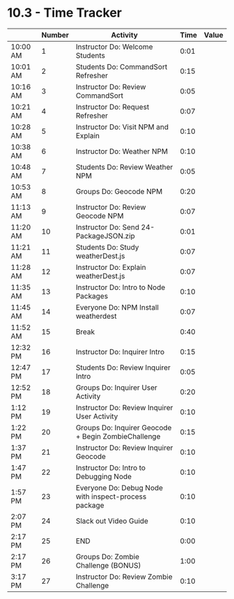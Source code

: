 # 10.3 - Time Tracker

|          | Number | Activity                                             | Time | Value |
| -------- | ------ | ---------------------------------------------------- | ---- | ----- |
| 10:00 AM | 1      | Instructor Do: Welcome Students                      | 0:01 |       |
| 10:01 AM | 2      | Students Do: CommandSort Refresher                   | 0:15 |       |
| 10:16 AM | 3      | Instructor Do: Review CommandSort                    | 0:05 |       |
| 10:21 AM | 4      | Instructor Do: Request Refresher                     | 0:07 |       |
| 10:28 AM | 5      | Instructor Do: Visit NPM and Explain                 | 0:10 |       |
| 10:38 AM | 6      | Instructor Do: Weather NPM                           | 0:10 |       |
| 10:48 AM | 7      | Students Do: Review Weather NPM                      | 0:05 |       |
| 10:53 AM | 8      | Groups Do: Geocode NPM                               | 0:20 |       |
| 11:13 AM | 9      | Instructor Do: Review Geocode NPM                    | 0:07 |       |
| 11:20 AM | 10     | Instructor Do: Send 24-PackageJSON.zip               | 0:01 |       |
| 11:21 AM | 11     | Students Do: Study weatherDest.js                    | 0:07 |       |
| 11:28 AM | 12     | Instructor Do: Explain weatherDest.js                | 0:07 |       |
| 11:35 AM | 13     | Instructor Do: Intro to Node Packages                | 0:10 |       |
| 11:45 AM | 14     | Everyone Do: NPM Install weatherdest                 | 0:07 |       |
| 11:52 AM | 15     | Break                                                | 0:40 |       |
| 12:32 PM | 16     | Instructor Do: Inquirer Intro                        | 0:15 |       |
| 12:47 PM | 17     | Students Do: Review Inquirer Intro                   | 0:05 |       |
| 12:52 PM | 18     | Groups Do: Inquirer User Activity                    | 0:20 |       |
| 1:12 PM  | 19     | Instructor Do: Review Inquirer User Activity         | 0:10 |       |
| 1:22 PM  | 20     | Groups Do: Inquirer Geocode + Begin ZombieChallenge  | 0:15 |       |
| 1:37 PM  | 21     | Instructor Do: Review Inquirer Geocode               | 0:10 |       |
| 1:47 PM  | 22     | Instructor Do: Intro to Debugging Node               | 0:10 |       |
| 1:57 PM  | 23     | Everyone Do: Debug Node with inspect-process package | 0:10 |       |
| 2:07 PM  | 24     | Slack out Video Guide                                | 0:10 |       |
| 2:17 PM  | 25     | END                                                  | 0:00 |       |
| 2:17 PM  | 26     | Groups Do: Zombie Challenge (BONUS)                  | 1:00 |       |
| 3:17 PM  | 27     | Instructor Do: Review Zombie Challenge               | 0:10 |       |
